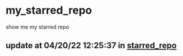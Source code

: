 # my_starred_repo
show me my starred repo

update at 04/20/22 12:25:37 in [starred_repo](./index.html)
---

